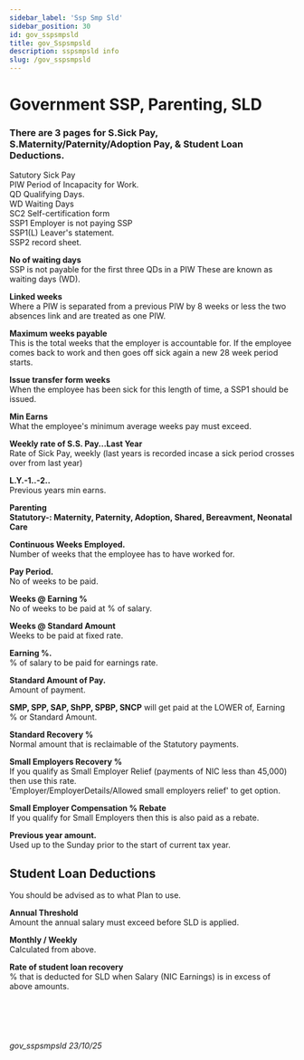 ```yaml
---
sidebar_label: 'Ssp Smp Sld'
sidebar_position: 30
id: gov_sspsmpsld
title: gov_Sspsmpsld
description: sspsmpsld info
slug: /gov_sspsmpsld
---
```


# Government SSP, Parenting, SLD

### There are 3 pages for S.Sick Pay, S.Maternity/Paternity/Adoption Pay, & Student Loan Deductions.

Satutory Sick Pay  
PIW Period of Incapacity for Work.  
QD Qualifying Days.  
WD Waiting Days  
SC2 Self-certification form  
SSP1 Employer is not paying SSP  
SSP1(L) Leaver's statement.  
SSP2 record sheet.



**No of waiting days**  
SSP is not payable for the first three QDs in a PIW These are known as waiting days (WD).

**Linked weeks**  
Where a PIW is separated from a previous PIW by 8 weeks or less the two absences link and are treated as one PIW.

**Maximum weeks payable**  
This is the total weeks that the employer is accountable for. If the employee comes back to work and then goes off sick again a new 28 week period starts.

**Issue transfer form weeks**  
When the employee has been sick for this length of time, a SSP1 should be issued.

**Min Earns**  
What the employee's minimum average weeks pay must exceed.

**Weekly rate of S.S. Pay...Last Year**  
Rate of Sick Pay,  weekly (last years is recorded incase a sick period crosses over from last year)

**L.Y.-1..-2..**  
Previous years min earns.





**Parenting**  
**Statutory-:  Maternity, Paternity, Adoption, Shared, Bereavment, Neonatal Care**

**Continuous Weeks Employed.**  
Number of weeks that the employee has to have worked for.

**Pay Period.**  
No of weeks to be paid.

**Weeks @ Earning %**  
No of weeks to be paid at  % of salary.

**Weeks @ Standard Amount**  
Weeks to be paid at fixed rate.

**Earning %.**  
% of salary to be paid for earnings rate.

**Standard Amount of Pay.**  
Amount of payment. 

**SMP, SPP, SAP, ShPP, SPBP, SNCP**  will get paid at the LOWER of, Earning % or Standard Amount.

**Standard Recovery %**  
Normal amount that is reclaimable of the Statutory payments.

**Small Employers Recovery %**  
If you qualify as Small Employer Relief (payments of NIC less than 45,000) then use this rate.  
'Employer/EmployerDetails/Allowed small employers relief' to get option.

**Small Employer Compensation % Rebate**\
If you qualify for Small Employers then this is also paid as a rebate.

**Previous year amount.**\
Used up to the Sunday prior to the start of current tax year.


## Student Loan Deductions
You should be advised as to what Plan to use.


**Annual Threshold**  
Amount the annual salary must exceed before SLD is applied.

**Monthly / Weekly**  
Calculated from above.

**Rate of student loan recovery**  
% that is deducted for SLD when Salary (NIC Earnings) is in excess of above amounts.
<br/>
<br/>
<br/>
<br/>
<br/>
###### gov_sspsmpsld 23/10/25
